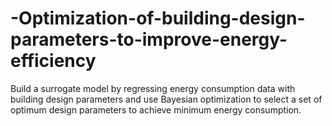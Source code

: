# -Optimization-of-building-design-parameters-to-improve-energy-efficiency
Build a surrogate model by regressing energy consumption data with building design parameters and use Bayesian optimization to select a set of optimum design parameters to achieve minimum energy consumption.
